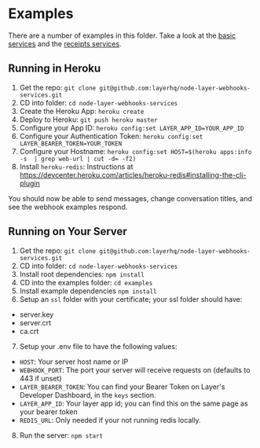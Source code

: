 # Examples

There are a number of examples in this folder. Take a look at the [basic services](./basic-services) and the [receipts services](./receipts-services).


## Running in Heroku

1. Get the repo: `git clone git@github.com:layerhq/node-layer-webhooks-services.git`
2. CD into folder: `cd node-layer-webhooks-services`
3. Create the Heroku App: `heroku create`
4. Deploy to Heroku: `git push heroku master`
5. Configure your App ID: `heroku config:set LAYER_APP_ID=YOUR_APP_ID`
6. Configure your Authentication Token: `heroku config:set LAYER_BEARER_TOKEN=YOUR_TOKEN`
7. Configure your Hostname: `heroku config:set HOST=$(heroku apps:info -s  | grep web-url | cut -d= -f2)`
8. Install `heroku-redis`: Instructions at https://devcenter.heroku.com/articles/heroku-redis#installing-the-cli-plugin

You should now be able to send messages, change conversation titles, and see the webhook examples respond.


## Running on Your Server

1. Get the repo: `git clone git@github.com:layerhq/node-layer-webhooks-services.git`
2. CD into folder: `cd node-layer-webhooks-services`
3. Install root dependencies: `npm install`
4. CD into the examples folder: `cd examples`
5. Install example dependencies `npm install`
6. Setup an `ssl` folder with your certificate; your ssl folder should have:
  * server.key
  * server.crt
  * ca.crt
7. Setup your .env file to have the following values:
  * `HOST`: Your server host name or IP
  * `WEBHOOK_PORT`: The port your server will receive requests on (defaults to 443 if unset)
  * `LAYER_BEARER_TOKEN`: You can find your Bearer Token on Layer's Developer Dashboard, in the `keys` section.
  * `LAYER_APP_ID`: Your layer app id; you can find this on the same page as your bearer token
  * `REDIS_URL`: Only needed if your not running redis locally.
8. Run the server: `npm start`
